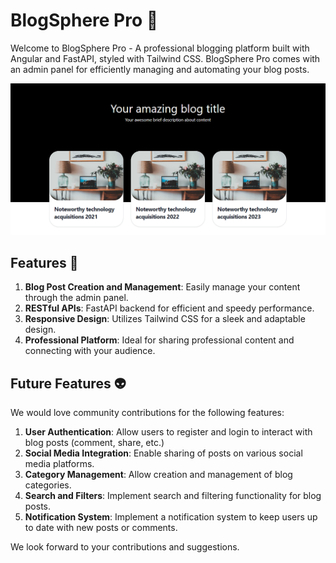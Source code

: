 # BlogSphere Pro 💬

Welcome to BlogSphere Pro - A professional blogging platform built with Angular and FastAPI, styled with Tailwind CSS. BlogSphere Pro comes with an admin panel for efficiently managing and automating your blog posts.

![cover](https://github.com/duartium/blogsphere-pro/blob/main/docs/cover.png?raw=true)


## Features 💫

1. **Blog Post Creation and Management**: Easily manage your content through the admin panel.
2. **RESTful APIs**: FastAPI backend for efficient and speedy performance.
3. **Responsive Design**: Utilizes Tailwind CSS for a sleek and adaptable design.
4. **Professional Platform**: Ideal for sharing professional content and connecting with your audience.

## Future Features 👽

We would love community contributions for the following features:

1. **User Authentication**: Allow users to register and login to interact with blog posts (comment, share, etc.)
2. **Social Media Integration**: Enable sharing of posts on various social media platforms.
3. **Category Management**: Allow creation and management of blog categories.
4. **Search and Filters**: Implement search and filtering functionality for blog posts.
5. **Notification System**: Implement a notification system to keep users up to date with new posts or comments.

We look forward to your contributions and suggestions.
